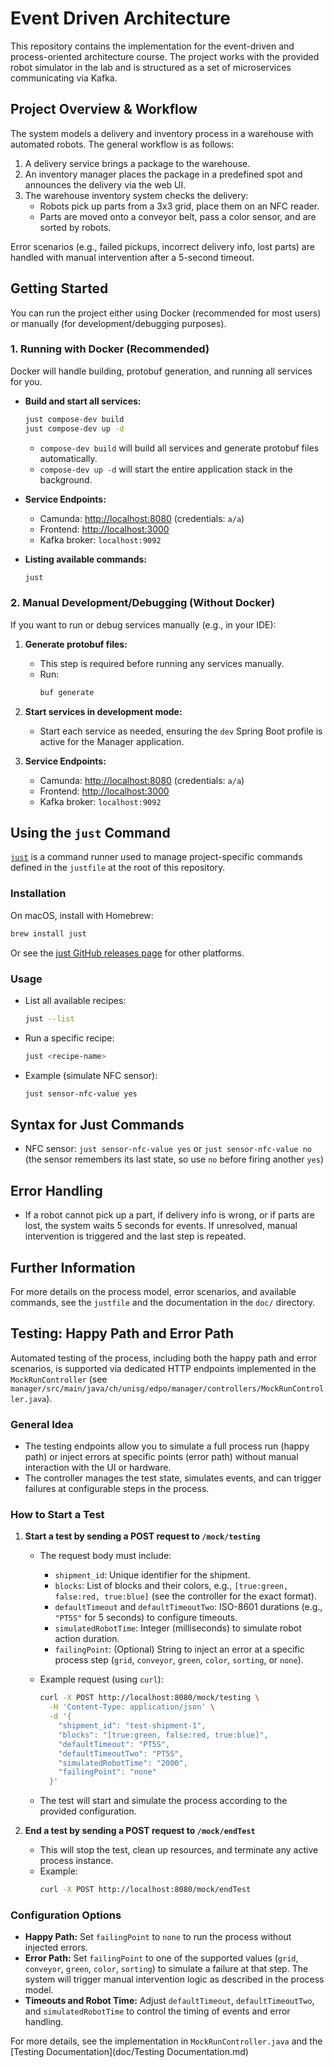 # Event Driven Architecture

This repository contains the implementation for the event-driven and process-oriented architecture course. The project works with the provided robot simulator in the lab and is structured as a set of microservices communicating via Kafka.

## Project Overview & Workflow

The system models a delivery and inventory process in a warehouse with automated robots. The general workflow is as follows:

1. A delivery service brings a package to the warehouse.
2. An inventory manager places the package in a predefined spot and announces the delivery via the web UI.
3. The warehouse inventory system checks the delivery:
   - Robots pick up parts from a 3x3 grid, place them on an NFC reader.
   - Parts are moved onto a conveyor belt, pass a color sensor, and are sorted by robots.

Error scenarios (e.g., failed pickups, incorrect delivery info, lost parts) are handled with manual intervention after a 5-second timeout.

## Getting Started

You can run the project either using Docker (recommended for most users) or manually (for development/debugging purposes).

### 1. Running with Docker (Recommended)

Docker will handle building, protobuf generation, and running all services for you.

- **Build and start all services:**

  ```sh
  just compose-dev build
  just compose-dev up -d
  ```

  - `compose-dev build` will build all services and generate protobuf files automatically.
  - `compose-dev up -d` will start the entire application stack in the background.

- **Service Endpoints:**

  - Camunda: [http://localhost:8080](http://localhost:8080) (credentials: `a/a`)
  - Frontend: [http://localhost:3000](http://localhost:3000)
  - Kafka broker: `localhost:9092`

- **Listing available commands:**
  ```sh
  just
  ```

### 2. Manual Development/Debugging (Without Docker)

If you want to run or debug services manually (e.g., in your IDE):

1. **Generate protobuf files:**

   - This step is required before running any services manually.
   - Run:
     ```sh
     buf generate
     ```

2. **Start services in development mode:**

   - Start each service as needed, ensuring the `dev` Spring Boot profile is active for the Manager application.

3. **Service Endpoints:**
   - Camunda: [http://localhost:8080](http://localhost:8080) (credentials: `a/a`)
   - Frontend: [http://localhost:3000](http://localhost:3000)
   - Kafka broker: `localhost:9092`

## Using the `just` Command

[`just`](https://github.com/casey/just) is a command runner used to manage project-specific commands defined in the `justfile` at the root of this repository.

### Installation

On macOS, install with Homebrew:

```sh
brew install just
```

Or see the [just GitHub releases page](https://github.com/casey/just/releases) for other platforms.

### Usage

- List all available recipes:
  ```sh
  just --list
  ```
- Run a specific recipe:
  ```sh
  just <recipe-name>
  ```
- Example (simulate NFC sensor):
  ```sh
  just sensor-nfc-value yes
  ```

## Syntax for Just Commands

- NFC sensor: `just sensor-nfc-value yes` or `just sensor-nfc-value no` (the sensor remembers its last state, so use `no` before firing another `yes`)

## Error Handling

- If a robot cannot pick up a part, if delivery info is wrong, or if parts are lost, the system waits 5 seconds for events. If unresolved, manual intervention is triggered and the last step is repeated.

## Further Information

For more details on the process model, error scenarios, and available commands, see the `justfile` and the documentation in the `doc/` directory.

## Testing: Happy Path and Error Path

Automated testing of the process, including both the happy path and error scenarios, is supported via dedicated HTTP endpoints implemented in the `MockRunController` (see `manager/src/main/java/ch/unisg/edpo/manager/controllers/MockRunController.java`).

### General Idea

- The testing endpoints allow you to simulate a full process run (happy path) or inject errors at specific points (error path) without manual interaction with the UI or hardware.
- The controller manages the test state, simulates events, and can trigger failures at configurable steps in the process.

### How to Start a Test

1. **Start a test by sending a POST request to `/mock/testing`**

   - The request body must include:

     - `shipment_id`: Unique identifier for the shipment.
     - `blocks`: List of blocks and their colors, e.g., `[true:green, false:red, true:blue]` (see the controller for the exact format).
     - `defaultTimeout` and `defaultTimeoutTwo`: ISO-8601 durations (e.g., `"PT5S"` for 5 seconds) to configure timeouts.
     - `simulatedRobotTime`: Integer (milliseconds) to simulate robot action duration.
     - `failingPoint`: (Optional) String to inject an error at a specific process step (`grid`, `conveyor`, `green`, `color`, `sorting`, or `none`).

   - Example request (using `curl`):
     ```sh
     curl -X POST http://localhost:8080/mock/testing \
       -H 'Content-Type: application/json' \
       -d '{
         "shipment_id": "test-shipment-1",
         "blocks": "[true:green, false:red, true:blue]",
         "defaultTimeout": "PT5S",
         "defaultTimeoutTwo": "PT5S",
         "simulatedRobotTime": "2000",
         "failingPoint": "none"
       }'
     ```
   - The test will start and simulate the process according to the provided configuration.

2. **End a test by sending a POST request to `/mock/endTest`**
   - This will stop the test, clean up resources, and terminate any active process instance.
   - Example:
     ```sh
     curl -X POST http://localhost:8080/mock/endTest
     ```

### Configuration Options

- **Happy Path:** Set `failingPoint` to `none` to run the process without injected errors.
- **Error Path:** Set `failingPoint` to one of the supported values (`grid`, `conveyor`, `green`, `color`, `sorting`) to simulate a failure at that step. The system will trigger manual intervention logic as described in the process model.
- **Timeouts and Robot Time:** Adjust `defaultTimeout`, `defaultTimeoutTwo`, and `simulatedRobotTime` to control the timing of events and error handling.

For more details, see the implementation in `MockRunController.java` and
the [Testing Documentation](doc/Testing Documentation.md)
